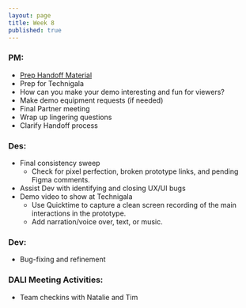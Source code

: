 ```yaml
---
layout: page
title: Week 8
published: true
---
```



### PM:
*   [Prep Handoff Material](project-handoff.md)
*   Prep for Technigala
  * How can you make your demo interesting and fun for viewers?
  * Make demo equipment requests (if needed)
*   Final Partner meeting
  * Wrap up lingering questions
  * Clarify Handoff process


### Des:
*   Final consistency sweep
    * Check for pixel perfection, broken prototype links, and pending Figma comments.
*   Assist Dev with identifying and closing UX/UI bugs
*   Demo video to show at Technigala
    * Use Quicktime to capture a clean screen recording of the main interactions in the prototype.
    * Add narration/voice over, text, or music.


### Dev:
*   Bug-fixing and refinement


### DALI Meeting Activities:
* Team checkins with Natalie and Tim <!-- putting out fires, check presentations -->
